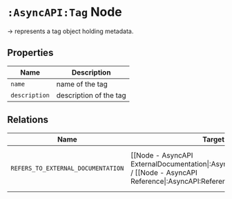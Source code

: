 # `:AsyncAPI:Tag` Node

-> represents a tag object holding metadata.

## Properties

| Name          | Description            |
|---------------|------------------------|
| `name`        | name of the tag        |
| `description` | description of the tag |

## Relations

| Name                               | Target Label(s)                                                                                                                                            | Cardinality | Description                                                      |
|------------------------------------|------------------------------------------------------------------------------------------------------------------------------------------------------------|-------------|------------------------------------------------------------------|
| `REFERS_TO_EXTERNAL_DOCUMENTATION` | [[Node - AsyncAPI ExternalDocumentation\|:AsyncAPI:ExternalDocumentation]] <br/>/ [[Node - AsyncAPI Reference\|:AsyncAPI:Reference:ExternalDocumentation]] | 0..1        | property holding a link to an external documentation / reference |
